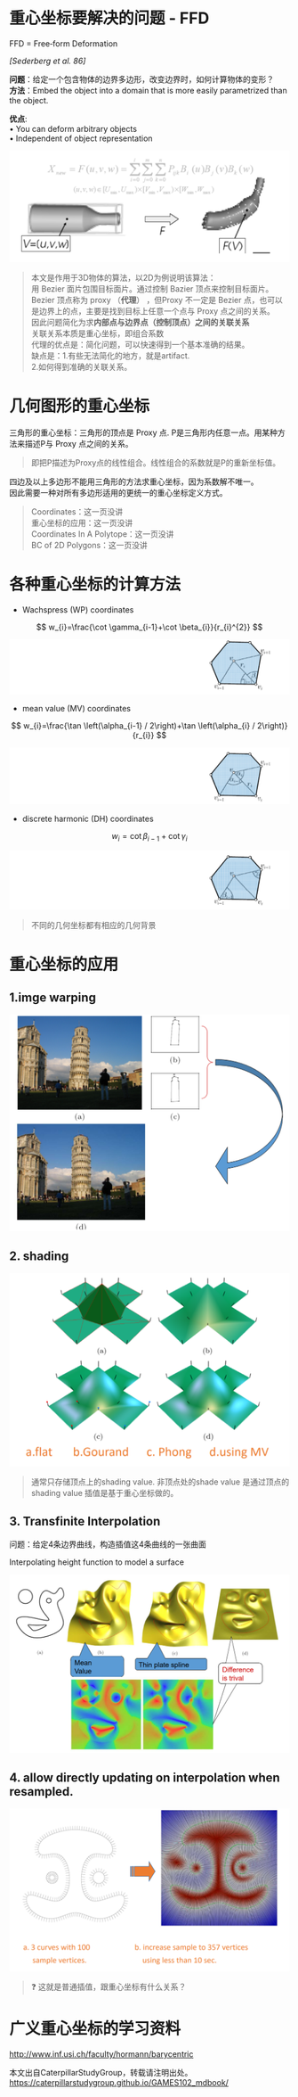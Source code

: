 # 重心坐标要解决的问题 - FFD

FFD = Free‐form Deformation    

*[Sederberg et al. 86]*

**问题**：给定一个包含物体的边界多边形，改变边界时，如何计算物体的变形？      
**方法**：Embed the object into a domain that is more easily parametrized than the object.     

**优点**:      
• You can deform arbitrary objects    
• Independent of object representation     

![](../assets/离散14.png)    

> 本文是作用于3D物体的算法，以2D为例说明该算法：    
用 Bezier 面片包围目标面片。通过控制 Bazier 顶点来控制目标面片。    
> Bezier 顶点称为 proxy （**代理**） ，但Proxy 不一定是 Bezier 点，也可以是边界上的点，主要是找到目标上任意一个点与 Proxy 点之间的关系。    
因此问题简化为求**内部点与边界点（控制顶点）之间的关联关系**     
> 关联关系本质是重心坐标，即组合系数   
代理的优点是：简化问题，可以快速得到一个基本准确的结果。  
缺点是：1.有些无法简化的地方，就是artifact.  
2.如何得到准确的关联关系。   

# 几何图形的重心坐标

三角形的重心坐标：三角形的顶点是 Proxy 点. P是三角形内任意一点。用某种方法来描述P与 Proxy 点之间的关系。  
> 即把P描述为Proxy点的线性组合。线性组合的系数就是P的重新坐标值。      

四边及以上多边形不能用三角形的方法求重心坐标，因为系数解不唯一。     
因此需要一种对所有多边形适用的更统一的重心坐标定义方式。      


> Coordinates：这一页没讲  
> 重心坐标的应用：这一页没讲  
> Coordinates In A Polytope：这一页没讲       
> BC of 2D Polygons：这一页没讲     

# 各种重心坐标的计算方法     

- Wachspress (WP) coordinates    

$$
w_{i}=\frac{\cot \gamma_{i-1}+\cot \beta_{i}}{r_{i}^{2}}
$$

![](../assets/离散40.png)    

- mean value (MV) coordinates     

$$
w_{i}=\frac{\tan \left(\alpha_{i-1} / 2\right)+\tan \left(\alpha_{i} / 2\right)}{r_{i}}
$$

![](../assets/离散41.png)    


- discrete harmonic (DH) coordinates     

$$
w_{i}=\cot \beta_{i-1}+\cot \gamma_{i}
$$

![](../assets/离散42.png)    

> 不同的几何坐标都有相应的几何背景  

# 重心坐标的应用

## 1.imge warping     

![](../assets/离散26.png)    

## 2. shading     

![](../assets/离散27.png)    

> 通常只存储顶点上的shading value. 非顶点处的shade value 是通过顶点的shading value 插值是基于重心坐标做的。  

## 3. Transfinite Interpolation

问题：给定4条边界曲线，构造插值这4条曲线的一张曲面   

Interpolating height function to model a surface    

![](../assets/离散28.png)    


## 4. allow directly updating on interpolation when resampled.     

![](../assets/离散29-1.png)     
> &#x2753; 这就是普通插值，跟重心坐标有什么关系？   
# 广义重心坐标的学习资料   

http://www.inf.usi.ch/faculty/hormann/barycentric

本文出自CaterpillarStudyGroup，转载请注明出处。
https://caterpillarstudygroup.github.io/GAMES102_mdbook/

